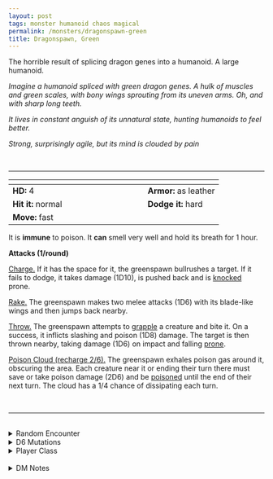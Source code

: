 ```yaml
---
layout: post
tags: monster humanoid chaos magical
permalink: /monsters/dragonspawn-green
title: Dragonspawn, Green
---
```


The horrible result of splicing dragon genes into a humanoid. A large humanoid.

_Imagine a humanoid spliced with green dragon genes. A hulk of muscles and green scales, with bony wings sprouting from its uneven arms. Oh, and with sharp long teeth._

_It lives in constant anguish of its unnatural state, hunting humanoids to feel better._

_Strong, surprisingly agile, but its mind is clouded by pain_

<br>

---

|  <span style="display: inline-block; width:250px"></span>  |  |
| -------- | --------|
| **HD:** 4 | **Armor:** as leather  |
| **Hit it:** normal    | **Dodge it:** hard  |
| **Move:** fast     |   | 

It is **immune** to poison.
It **can** smell very well and hold its breath for 1 hour.

**Attacks (1/round)**

<ins>Charge.</ins> If it has the space for it, the greenspawn bullrushes a target. If it fails to dodge, it takes damage (1D10), is pushed back and is [knocked](/2020/11/10/extra-rules/#conditions) prone.

<ins>Rake.</ins> The greenspawn makes two melee attacks (1D6) with its blade-like wings and then jumps back nearby.

<ins>Throw.</ins> The greenspawn attempts to [grapple](/2020/11/10/extra-rules/#conditions) a creature and bite it. On a success, it inflicts slashing and poison (1D8) damage. The target is then thrown nearby, taking damage (1D6) on impact and falling [prone](/2020/11/10/extra-rules/#conditions).

<ins>Poison Cloud (recharge 2/6).</ins> The greenspawn exhales poison gas around it, obscuring the area. Each creature near it or ending their turn there must save or take poison damage (2D6) and be [poisoned](/2020/11/10/extra-rules/#conditions) until the end of their next turn. The cloud has a 1/4 chance of dissipating each turn.

<br>

---

<br>

<details markdown="1">
<summary>Random Encounter</summary>

1. **Monster:** 1 greenspawn.
1. **Lair:** A trashed ritual room with a giant broken green egg and unholy ritual scribblings. <br>    &nbsp; OR <br>    **Omen:** A terrifying roar of pain.
1. **Spoor:** The acrid smell of poison over signs of a recent gruesome fight.
1. **Tracks:** Uneven big humanoid tracks and broken things.
1. **Trace:** 1D10 dead fishes / birds, poisoned.
1. **Trace:** [rumor] Somebody has been looking for dragon eggs.
</details>

<details markdown="1">
<summary>D6 Mutations</summary>

Your studies of the aberration have changed you in horrible, gruesome ways: you lose your hair, you grow green scales and ...

1. ... muscles on one of your legs. Your running speed increases by 2, but missing a melee attack makes you fall prone.
1. ... a frilled mohawk on your head.
1. ... vestigial wings on your arms. They inflict damage like short swords.
1. ... muscles on one of your arms. Melee attacks from this arm inflict 1 extra damage.
1. ... a tail. Your swim speed increases by 2.
1. ... spikes everywhere. you know the [spell word](https://saltygoo.github.io/class/magic-user#spell-words) *Poison* and gain one Spell Die.
</details>

<details markdown="1">
<summary>Player Class</summary>
Play as a [mutant](https://saltygoo.github.io/class/fighter/mutant)! Instead of rolling on the mutation list for the first roll, roll on the dragonspawn mutations.
</details>

<br>

<details markdown="1">
<summary>DM Notes</summary>
The dragonspawns are a monsters that appear in the DnD 3e module the [Red Hand of Doom](https://www.dmsguild.com/product/28797/Red-Hand-of-Doom-3e). A rare appearance of mutants in modern DnD, but of course they are dragon themed. I made the green ones like sewer monster boss fight. — SaltyGoo
</details>
